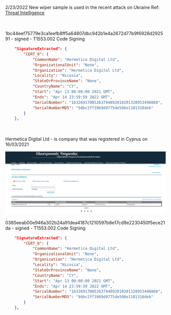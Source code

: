 2/23/2022 New wiper sample is used in the recent attack on Ukraine Ref: [Threat Intelligence](https://twitter.com/threatintel/status/1496578746014437376)

<br /><br />
1bc44eef75779e3ca1eefb8ff5a64807dbc942b1e4a2672d77b9f6928d292591 - signed - T1553.002 Code Signing

```json
    "SignatureExtracted": {
        "CERT_0": {
            "CommonName": "Hermetica Digital Ltd",
            "OrganizationalUnit": "None",
            "Organization": "Hermetica Digital Ltd",
            "Locality": "Nicosia",
            "StateOrProvinceName": "None",
            "CountryName": "CY",
            "Start": "Apr 13 00:00:00 2021 GMT",
            "Ends": "Apr 14 23:59:59 2022 GMT",
            "SerialNumber": "16326917005263794892010201328953498860",
            "SerialNumberMD5": "94bc2ff3969d9775de508e1181318deb"
        }
    },
```
<br /><br />
Hermetica Digital Ltd - is company that was registered in Cyprus on 16/03/2021

![](https://raw.githubusercontent.com/qeeqbox/reports/main/wiper/files/company.png)
<br /><br />
0385eeab00e946a302b24a91dea4187c1210597b8e17cd9e2230450f5ece21da - signed - T1553.002 Code Signing

```json
    "SignatureExtracted": {
        "CERT_0": {
            "CommonName": "Hermetica Digital Ltd",
            "OrganizationalUnit": "None",
            "Organization": "Hermetica Digital Ltd",
            "Locality": "Nicosia",
            "StateOrProvinceName": "None",
            "CountryName": "CY",
            "Start": "Apr 13 00:00:00 2021 GMT",
            "Ends": "Apr 14 23:59:59 2022 GMT",
            "SerialNumber": "16326917005263794892010201328953498860",
            "SerialNumberMD5": "94bc2ff3969d9775de508e1181318deb"
        }
    },
 
 ```
